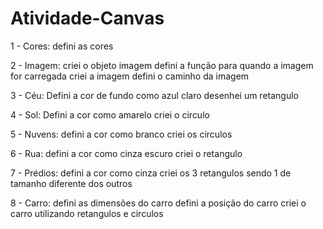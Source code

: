 # Atividade-Canvas
1 - Cores:
defini as cores

2 - Imagem:
criei o objeto imagem
defini a função para quando a imagem for carregada
criei a imagem
defini o caminho da imagem

3 - Céu:
Defini a cor de fundo como azul claro
desenhei um retangulo

4 - Sol:
Defini a cor como amarelo
criei o circulo

5 - Nuvens:
defini a cor como branco
criei os circulos

6 - Rua:
defini a cor como cinza escuro
criei o retangulo

7 - Prédios:
defini a cor como cinza
criei os 3 retangulos sendo 1 de tamanho diferente dos outros

8 - Carro:
defini as dimensões do carro
defini a posição do carro
criei o carro utilizando retangulos e circulos
